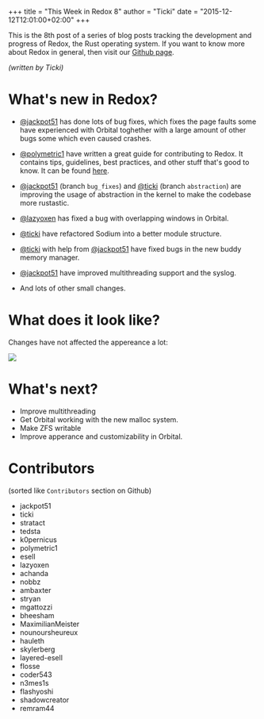 +++
title = "This Week in Redox 8"
author = "Ticki"
date = "2015-12-12T12:01:00+02:00"
+++

This is the 8th post of a series of blog posts tracking the development and progress of Redox, the Rust operating system. If you want to know more about Redox in general, then visit our [Github page](https://github.com/redox-os/redox).

*(written by Ticki)*

# What's new in Redox?

- [@jackpot51](https://github.com/jackpot51) has done lots of bug fixes, which fixes the page faults some have experienced with Orbital toghether with a large amount of other bugs some which even caused crashes.

- [@polymetric1](https://github.com/polymetric1) have written a great guide for contributing to Redox. It contains tips, guidelines, best practices, and other stuff that's good to know. It can be found [here](https://github.com/redox-os/redox/blob/master/CONTRIBUTING.md).

- [@jackpot51](https://github.com/jackpot51) (branch `bug_fixes`) and [@ticki](https://github.com/ticki) (branch `abstraction`) are improving the usage of abstraction in the kernel to make the codebase more rustastic.

- [@lazyoxen](https://github.com/LazyOxen) has fixed a bug with overlapping windows in Orbital.

- [@ticki](https://github.com/ticki) have refactored Sodium into a better module structure.

- [@ticki](https://github.com/ticki) with help from [@jackpot51](https://github.com/jackpot51) have fixed bugs in the new buddy memory manager.

- [@jackpot51](https://github.com/jackpot51) have improved multithreading support and the syslog.

- And lots of other small changes.


# What does it look like?

Changes have not affected the appereance a lot:

<img class="img-responsive" src="https://raw.githubusercontent.com/redox-os/redox/bbe19afced47cd4d84088deb4aa40c64b93f0e73/img/screenshots/start.png"/>


# What's next?

- Improve multithreading
- Get Orbital working with the new malloc system.
- Make ZFS writable
- Improve apperance and customizability in Orbital.

# Contributors

(sorted like `Contributors` section on Github)

- jackpot51
- ticki
- stratact
- tedsta
- k0pernicus
- polymetric1
- esell
- lazyoxen
- achanda
- nobbz
- ambaxter
- stryan
- mgattozzi
- bheesham
- MaximilianMeister
- nounoursheureux
- hauleth
- skylerberg
- layered-esell
- flosse
- coder543
- n3mes1s
- flashyoshi
- shadowcreator
- remram44
